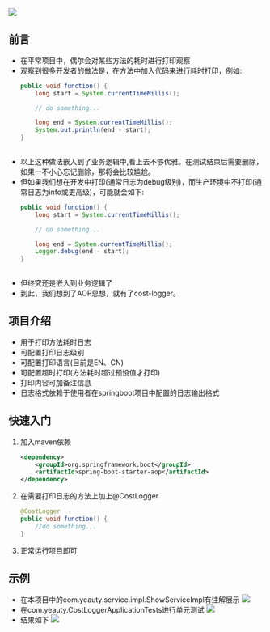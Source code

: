 ![](https://img.shields.io/badge/cost-logger-lightgrey.svg?colorA=d9d0c7&colorB=9fe0f6)
## 前言
- 在平常项目中，偶尔会对某些方法的耗时进行打印观察
- 观察到很多开发者的做法是，在方法中加入代码来进行耗时打印，例如:
	```java
	public void function() {
        long start = System.currentTimeMillis();

        // do something...

        long end = System.currentTimeMillis();
        System.out.println(end - start);
    }
		
	```
- 以上这种做法嵌入到了业务逻辑中,看上去不够优雅。在测试结束后需要删除，如果一不小心忘记删除，那将会比较尴尬。
- 但如果我们想在开发中打印(通常日志为debug级别)，而生产环境中不打印(通常日志为info或更高级)，可能就会如下:
 	```java
	public void function() {
        long start = System.currentTimeMillis();

        // do something...

        long end = System.currentTimeMillis();
        Logger.debug(end - start);
    }
		
	```
- 但终究还是嵌入到业务逻辑了
- 到此，我们想到了AOP思想，就有了cost-logger。

## 项目介绍
- 用于打印方法耗时日志
- 可配置打印日志级别
- 可配置打印语言(目前是EN、CN)
- 可配置超时打印(方法耗时超过预设值才打印)
- 打印内容可加备注信息
- 日志格式依赖于使用者在springboot项目中配置的日志输出格式

## 快速入门
1. 加入maven依赖
	```xml
	<dependency>
		<groupId>org.springframework.boot</groupId>
		<artifactId>spring-boot-starter-aop</artifactId>
	</dependency>
	```
2. 在需要打印日志的方法上加上@CostLogger
	```java
	@CostLogger
    public void function() {
		//do something...
    }
	```
3. 正常运行项目即可

## 示例
- 在本项目中的com.yeauty.service.impl.ShowServiceImpl有注解展示
![](https://i.imgur.com/crph7vG.png)
- 在com.yeauty.CostLoggerApplicationTests进行单元测试
![](https://i.imgur.com/wqDvz62.png)
- 结果如下
![](https://i.imgur.com/E7HS80Y.png)